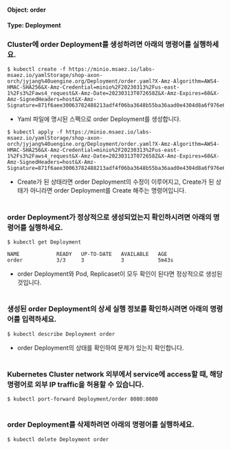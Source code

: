 
#### Object: order
#### Type: Deployment

### Cluster에 order Deployment를 생성하려면 아래의 명령어를 실행하세요.

```
$ kubectl create -f https://minio.msaez.io/labs-msaez.io/yamlStorage/shop-axon-orch/jyjang%40uengine.org/Deployment/order.yaml?X-Amz-Algorithm=AWS4-HMAC-SHA256&X-Amz-Credential=minio%2F20230313%2Fus-east-1%2Fs3%2Faws4_request&X-Amz-Date=20230313T072658Z&X-Amz-Expires=60&X-Amz-SignedHeaders=host&X-Amz-Signature=871f6aee30063782488213adf4f06ba3648b55ba36aad0e4304d8a6f976e682b
```
- Yaml 파일에 명시된 스펙으로 order Deployment를 생성합니다.

```
$ kubectl apply -f https://minio.msaez.io/labs-msaez.io/yamlStorage/shop-axon-orch/jyjang%40uengine.org/Deployment/order.yaml?X-Amz-Algorithm=AWS4-HMAC-SHA256&X-Amz-Credential=minio%2F20230313%2Fus-east-1%2Fs3%2Faws4_request&X-Amz-Date=20230313T072658Z&X-Amz-Expires=60&X-Amz-SignedHeaders=host&X-Amz-Signature=871f6aee30063782488213adf4f06ba3648b55ba36aad0e4304d8a6f976e682b
```
- Create가 된 상태라면 order Deployment의 수정이 이루어지고, Create가 된 상태가 아니라면 order Deployment를 Create 해주는 명령어입니다.  
#

### order Deployment가 정상적으로 생성되었는지 확인하시려면 아래의 명령어를 실행하세요.

```
$ kubectl get Deployment

NAME            READY   UP-TO-DATE   AVAILABLE   AGE
order           3/3     3            3           5m43s

```
- order Deployment와 Pod, Replicaset이 모두 확인이 된다면 정상적으로 생성된 것입니다.
#

### 생성된 order Deployment의 상세 실행 정보를 확인하시려면 아래의 명령어를 입력하세요.

```
$ kubectl describe Deployment order
```
- order Deployment의 상태를 확인하여 문제가 있는지 확인합니다. 
#

### Kubernetes Cluster network 외부에서 service에 access할 때, 해당 명령어로 외부 IP traffic을 허용할 수 있습니다.

```
$ kubectl port-forward Deployment/order 8080:8080
```
#

### order Deployment를 삭제하려면 아래의 명령어를 실행하세요.

```
$ kubectl delete Deployment order
```
#

